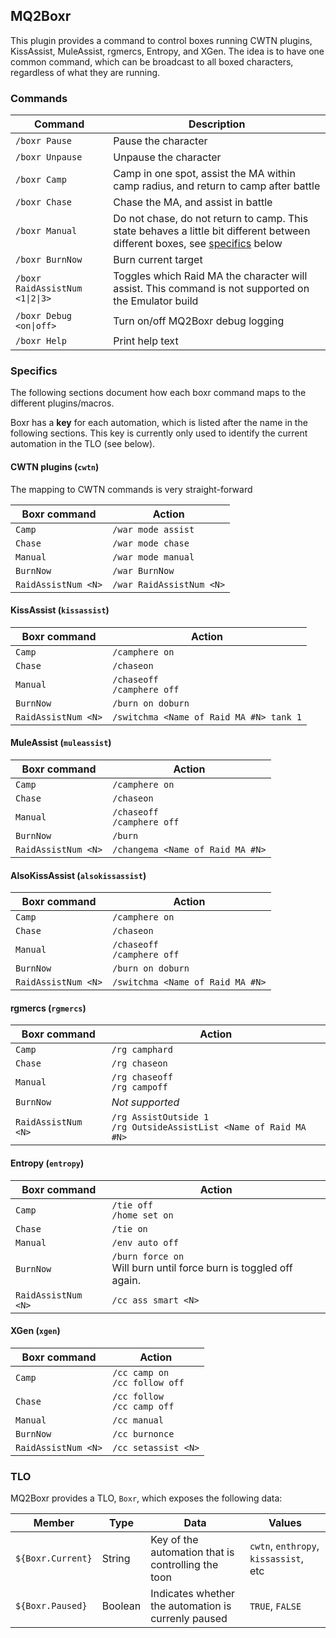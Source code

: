 ## MQ2Boxr

This plugin provides a command to control boxes running CWTN plugins,
KissAssist, MuleAssist, rgmercs, Entropy, and XGen. The idea is to have one common command,
which can be broadcast to all boxed characters, regardless of what they are 
running.

### Commands

| Command                         | Description
|---------------------------------|-------------
| `/boxr Pause`                   | Pause the character
| `/boxr Unpause`                 | Unpause the character
| `/boxr Camp`                    | Camp in one spot, assist the MA within camp radius, and return to camp after battle
| `/boxr Chase`                   | Chase the MA, and assist in battle
| `/boxr Manual`                  | Do not chase, do not return to camp. This state behaves a little bit different between different boxes, see [specifics](#specifics) below
| `/boxr BurnNow`                 | Burn current target
| `/boxr RaidAssistNum <1\|2\|3>` | Toggles which Raid MA the character will assist. This command is not supported on the Emulator build
| `/boxr Debug <on\|off>`         | Turn on/off MQ2Boxr debug logging
| `/boxr Help`                    | Print help text

### Specifics

The following sections document how each boxr command maps to the different
plugins/macros.

Boxr has a **key** for each automation, which is listed after the name in the following
sections. This key is currently only used to identify the current automation in the
TLO (see below).

#### CWTN plugins (`cwtn`)

The mapping to CWTN commands is very straight-forward

| Boxr command         | Action
|----------------------|-------------
| `Camp`               | `/war mode assist`
| `Chase`              | `/war mode chase`
| `Manual`             | `/war mode manual`
| `BurnNow`            | `/war BurnNow`
| `RaidAssistNum <N>`  | `/war RaidAssistNum <N>`

#### KissAssist (`kissassist`)

| Boxr command         | Action
|----------------------|-------------
| `Camp`               | `/camphere on`
| `Chase`              | `/chaseon`
| `Manual`             | `/chaseoff` <br/> `/camphere off`
| `BurnNow`            | `/burn on doburn`
| `RaidAssistNum <N>`  | `/switchma <Name of Raid MA #N> tank 1`

#### MuleAssist (`muleassist`)

| Boxr command         | Action
|----------------------|-------------
| `Camp`               | `/camphere on`
| `Chase`              | `/chaseon`
| `Manual`             | `/chaseoff` <br/> `/camphere off`
| `BurnNow`            | `/burn`
| `RaidAssistNum <N>`  | `/changema <Name of Raid MA #N>`

#### AlsoKissAssist (`alsokissassist`)

| Boxr command         | Action
|----------------------|-------------
| `Camp`               | `/camphere on`
| `Chase`              | `/chaseon`
| `Manual`             | `/chaseoff` <br/> `/camphere off`
| `BurnNow`            | `/burn on doburn`
| `RaidAssistNum <N>`  | `/switchma <Name of Raid MA #N>`

#### rgmercs (`rgmercs`)

| Boxr command         | Action
|----------------------|-------------
| `Camp`               | `/rg camphard`
| `Chase`              | `/rg chaseon`
| `Manual`             | `/rg chaseoff`<br/>`/rg campoff`
| `BurnNow`            | *Not supported*
| `RaidAssistNum <N>`  | `/rg AssistOutside 1`<br />`/rg OutsideAssistList <Name of Raid MA #N>`

#### Entropy (`entropy`)

| Boxr command         | Action
|----------------------|-------------
| `Camp`               | `/tie off` <br/>`/home set on`
| `Chase`              | `/tie on`
| `Manual`             | `/env auto off`
| `BurnNow`            | `/burn force on`<br/>Will burn until force burn is toggled off again.
| `RaidAssistNum <N>`  | `/cc ass smart <N>`

#### XGen (`xgen`)

| Boxr command         | Action
|----------------------|-------------
| `Camp`               | `/cc camp on` <br/>`/cc follow off`
| `Chase`              | `/cc follow` <br/>`/cc camp off`
| `Manual`             | `/cc manual`
| `BurnNow`            | `/cc burnonce`
| `RaidAssistNum <N>`  | `/cc setassist <N>`

### TLO

MQ2Boxr provides a TLO, `Boxr`, which exposes the following data:

| Member               | Type    |Data                                                 | Values
|----------------------|---------|-----------------------------------------------------|--------------
| `${Boxr.Current}`    | String  | Key of the automation that is controlling the toon  | `cwtn`, `enthropy`, `kissassist`, etc
| `${Boxr.Paused}`     | Boolean | Indicates whether the automation is currenly paused | `TRUE`, `FALSE`
